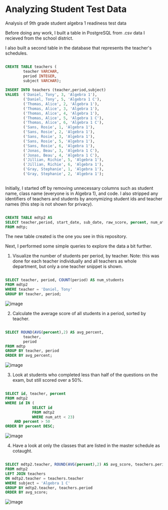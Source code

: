 # Analyzing Student Test Data

Analysis of 9th grade student algebra 1 readiness test data

Before doing any work, I built a table in PostgreSQL from .csv data I recieved from the school district.

I also built a second table in the database that represents the teacher's schedules.

```sql

CREATE TABLE teachers (
		teacher VARCHAR,
		period INTEGER,
		subject VARCHAR);
		
INSERT INTO teachers (teacher,period,subject)
VALUES  ('Daniel, Tony', 3, 'Algebra 1'),
		('Daniel, Tony', 5, 'Algebra 1 C'),
		('Thomas, Alice', 2, 'Algebra 1'),
		('Thomas, Alice', 3, 'Algebra 1'),
		('Thomas, Alice', 4, 'Algebra 1'),
		('Thomas, Alice', 5, 'Algebra 1 C'),
		('Thomas, Alice', 6, 'Algebra 1 C'),
		('Sans, Rosie', 1, 'Algebra 1'),
		('Sans, Rosie', 2, 'Algebra 1'),
		('Sans, Rosie', 3, 'Algebra 1'),
		('Sans, Rosie', 5, 'Algebra 1'),
		('Sans, Rosie', 6, 'Algebra 1'),
		('Jonas, Beau', 3, 'Algebra 1 C'),
		('Jonas, Beau', 4, 'Algebra 1 C'),
		('Jillian, Richie', 5, 'Algebra 1'),
		('Jillian, Richie', 6, 'Algebra 1'),
		('Gray, Stephanie', 1, 'Algebra 1'),
		('Gray, Stephanie', 2, 'Algebra 1');
		
```


Initially, I started off by removing unnecessary columns such as student name, class name (everyone is in Algebra 1), and code. I also stripped any identifiers of teachers and students by anonymizing student ids and teacher names (this step is not shown for privacy).

```sql

CREATE TABLE mdtp2 AS
SELECT teacher,period, start_date, sub_date, raw_score, percent, num_att, last_att, daps5, decm6, exps4, fnct5, frac6, geom8,intg4, linr7, id
FROM mdtp;

```

The new table created is the one you see in this repository.

Next, I performed some simple queries to explore the data a bit further.


1. Visualize the number of students per period, by teacher. Note: this was done for each teacher individually and all teachers as whole department, but only a one teacher snippet is shown.

```sql

SELECT teacher, period, COUNT(period) AS num_students
FROM mdtp2
WHERE teacher = 'Daniel, Tony'
GROUP BY teacher, period;

```

![image](https://user-images.githubusercontent.com/94575481/208777193-52a74f97-0c3a-4b72-bc71-242042234f8a.png)


2. Calculate the average score of all students in a period, sorted by teacher.

```sql

SELECT ROUND(AVG(percent),2) AS avg_percent,
		teacher,
		period
FROM mdtp
GROUP BY teacher, period
ORDER BY avg_percent;

```
![image](https://user-images.githubusercontent.com/94575481/208776188-496d6353-a1be-4c1d-ae2f-8038fea877d3.png)

3. Look at students who completed less than half of the questions on the exam, but still scored over a 50%.

```sql

SELECT id, teacher, percent
FROM mdtp2
WHERE id IN (
			SELECT id
			FROM mdtp2
			WHERE num_att < 23)
	AND percent > 50
ORDER BY percent DESC;

```

![image](https://user-images.githubusercontent.com/94575481/208775549-2e0cf9a9-af40-41f0-b88f-642e76785d10.png)

4. Have a look at only the classes that are listed in the master schedule as cotaught.

```sql

SELECT mdtp2.teacher, ROUND(AVG(percent),2) AS avg_score, teachers.period
FROM mdtp2
LEFT JOIN teachers
ON mdtp2.teacher = teachers.teacher
WHERE subject = 'Algebra 1 C'
GROUP BY mdtp2.teacher, teachers.period
ORDER BY avg_score;

```

![image](https://user-images.githubusercontent.com/94575481/208780725-f132c2cb-5984-4c32-833c-33b3af55237e.png)


